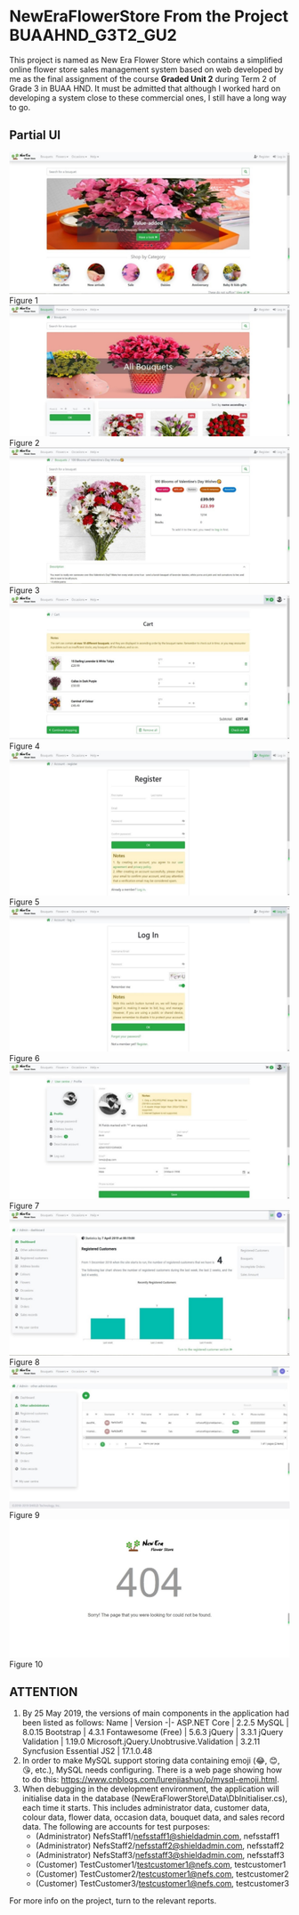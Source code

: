 # NewEraFlowerStore From the Project BUAAHND_G3T2_GU2

This project is named as New Era Flower Store which contains a simplified online flower store sales management system based on web developed by me as the final assignment of the course **Graded Unit 2**  during Term 2 of Grade 3 in BUAA HND. It must be admitted that although I worked hard on developing a system close to these commercial ones, I still have a long way to go.

## Partial UI

![UI1.jpg](UI1.jpg)Figure 1
![UI2.jpg](UI2.jpg)Figure 2
![UI3.jpg](UI3.jpg)Figure 3
![UI4.jpg](UI4.jpg)Figure 4
![UI5.jpg](UI5.jpg)Figure 5
![UI6.jpg](UI6.jpg)Figure 6
![UI7.jpg](UI7.jpg)Figure 7
![UI8.jpg](UI8.jpg)Figure 8
![UI9.jpg](UI9.jpg)Figure 9
![UI10.jpg](UI10.jpg)Figure 10

## ATTENTION

1. By 25 May 2019, the versions of main components in the application had been listed as follows:
   Name | Version
   -|-
   ASP.NET Core | 2.2.5
   MySQL | 8.0.15
   Bootstrap | 4.3.1
   Fontawesome (Free) | 5.6.3
   jQuery | 3.3.1
   jQuery Validation | 1.19.0
   Microsoft.jQuery.Unobtrusive.Validation | 3.2.11
   Syncfusion Essential JS2 | 17.1.0.48
2. In order to make MySQL support storing data containing emoji (😂, 😊, 😘, etc.), MySQL needs configuring. There is a web page showing how to do this: <https://www.cnblogs.com/lurenjiashuo/p/mysql-emoji.html>.
3. When debugging in the development environment, the application will initialise data in the database (NewEraFlowerStore\Data\DbInitialiser.cs), each time it starts. This includes administrator data, customer data, colour data, flower data, occasion data, bouquet data, and sales record data. The following are accounts for test purposes:
   * (Administrator) NefsStaff1/nefsstaff1@shieldadmin.com, nefsstaff1
   * (Administrator) NefsStaff2/nefsstaff2@shieldadmin.com, nefsstaff2
   * (Administrator) NefsStaff3/nefsstaff3@shieldadmin.com, nefsstaff3
   * (Customer) TestCustomer1/testcustomer1@nefs.com, testcustomer1
   * (Customer) TestCustomer2/testcustomer1@nefs.com, testcustomer2
   * (Customer) TestCustomer3/testcustomer1@nefs.com, testcustomer3

For more info on the project, turn to the relevant reports.